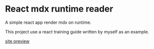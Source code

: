 # React mdx runtime reader
A simple react app render mdx on runtime.

This project use a react training guide written by myself as an example.

<a href="https://shino369.github.io/react-mdx-runtime-reader-template/">site preview</a>
